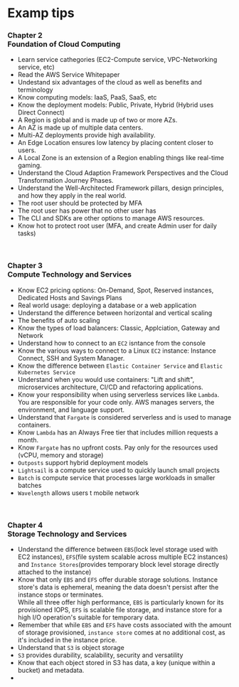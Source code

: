 # Examp tips

### Chapter 2<br>Foundation of Cloud Computing
- Learn service cathegories (EC2-Compute service, VPC-Networking service, etc)
- Read the AWS Service Whitepaper
- Undestand six advantages of the cloud as well as benefits and terminology
- Know computing models: IaaS, PaaS, SaaS, etc
- Know the deployment models: Public, Private, Hybrid (Hybrid uses Direct Connect)
- A Region is global and is made up of two or more AZs.
- An AZ is made up of multiple data centers.
- Multi-AZ deployments provide high availability.
- An Edge Location ensures low latency by placing content closer to users.
- A Local Zone is an extension of a Region enabling things like real-time gaming.
- Understand the Cloud Adaption Framework Perspectives and the Cloud Transformation Journey Phases.
- Understand the Well-Architected Framework pillars, design principles, and how they apply in the real world.
- The root user should be protected by MFA
- The root user has power that no other user has
- The CLI and SDKs are other options to manage AWS resources.
- Know hot to protect root user (MFA, and create Admin user for daily tasks)

<br>

### Chapter 3<br>Compute Technology and Services
- Know EC2 pricing options: On-Demand, Spot, Reserved instances, Dedicated Hosts and Savings Plans
- Real world usage: deploying a database or a web application
- Understand the difference between horizontal and vertical scaling
- The benefits of auto scaling
- Know the types of load balancers: Classic, Applciation, Gateway and Network
- Understand how to connect to an `EC2` isntance from the console
- Know the various ways to connect to a Linux `EC2` instance: Instance Connect, SSH and System Manager.
- Know the difference between `Elastic Container Service` and `Elastic Kubernetes Service`
- Understand when you would use containers: "Lift and shift", microservices architecture, CI/CD and refactoring applications.
- Know your responsibility when using serverless services like `Lambda`. You are responsible for your code only. AWS manages servers, the environment, and language support.
- Understand that `Fargate` is considered serverless and is used to manage containers.
- Know `Lambda` has an Always Free tier that includes million requests a month.
- Know `Fargate` has no upfront costs. Pay only for the resources used (vCPU, memory and storage)
- `Outposts` support hybrid deployment models
- `Lightsail` is a compute service used to quickly launch small projects
- `Batch` is compute service that processes large workloads in smaller batches
- `Wavelength` allows users t mobile network

<br>

### Chapter 4<br>Storage Technology and Services
- Understand the difference between `EBS`(lock level storage used with EC2 instances), `EFS`(file system scalable across multiple EC2 instances) and `Instance Stores`(provides temporary block level storage directly attached to the instance)
- Know that only `EBS` and `EFS` offer durable storage solutions.
Instance store's data is ephemeral, meaning the data doesn't persist after the instance stops or terminates.<br>While all three offer high performance, `EBS` is particularly known for its provisioned IOPS, `EFS` is scalable file storage, and instance store for a high I/O operation's suitable for temporary data.
- Remember that while `EBS` and `EFS` have costs associated with the amount of storage provisioned, `instance store` comes at no additional cost, as it's included in the instance price.
- Understand that `S3` is object storage
- `S3` provides durability, scalability, security and versatility
- Know that each object stored in S3 has data, a key (unique within a bucket) and metadata.
- 